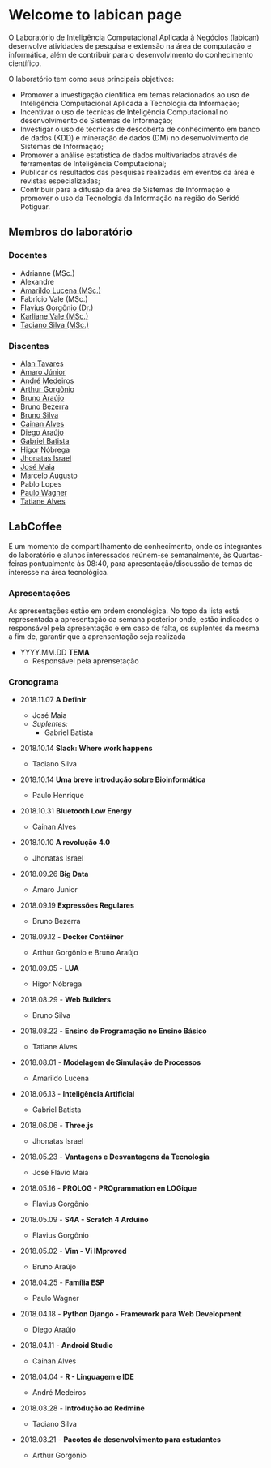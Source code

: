 # Welcome to labican page

O Laboratório de Inteligência Computacional Aplicada à Negócios (labican) desenvolve atividades de pesquisa e extensão na área de computação e informática, além de contribuir para o desenvolvimento do conhecimento científico.

O laboratório tem como seus principais objetivos:
- Promover a investigação científica em temas relacionados ao uso de Inteligência Computacional Aplicada à Tecnologia da Informação;
- Incentivar o uso de técnicas de Inteligência Computacional no desenvolvimento de Sistemas de Informação;
- Investigar o uso de técnicas de descoberta de conhecimento em banco de dados (KDD) e mineração de dados (DM) no desenvolvimento de Sistemas de Informação;
- Promover a análise estatística de dados multivariados através de ferramentas de Inteligência Computacional;
- Publicar os resultados das pesquisas realizadas em eventos da área e revistas especializadas;
- Contribuir para a difusão da área de Sistemas de Informação e promover o uso da Tecnologia da Informação na região do Seridó Potiguar.

## Membros do laboratório

### Docentes
- Adrianne (MSc.)
- Alexandre
- [Amarildo Lucena (MSc.)](https://www.github.com/amarildolucena)
- Fabrício Vale (MSc.)
- [Flavius Gorgônio (Dr.)](https://www.github.com/flgorgonio)
- [Karliane Vale (MSc.)](https://www.github.com/karlianev)
- [Taciano Silva (MSc.)](https://www.github.com/tacianosilva)

### Discentes
- [Alan Tavares](https://www.github.com/alanIF)
- [Amaro Júnior](https://www.github.com/AmaroJunior98)
- [André Medeiros](https://www.github.com/medeirosandre)
- [Arthur Gorgônio](https://www.github.com/ArthurGorgonio)
- [Bruno Araújo](https://www.github.com/araujobd)
- [Bruno Bezerra](https://www.github.com/Kmiokande)
- [Bruno Silva](https://github.com/silv4b)
- [Cainan Alves](https://www.github.com/cainanalves)
- [Diego Araújo](https://www.github.com/diegoolinto)
- [Gabriel Batista](https://www.github.com/GabrielFelix99)
- [Higor Nóbrega](https://www.github.com/higornobrega)
- [Jhonatas Israel](https://github.com/jhonatasisraelcl)
- [José Maia](https://www.github.com/JFmaia)
- Marcelo Augusto
- Pablo Lopes
- [Paulo Wagner](https://www.github.com/pwagnersistemas)
- [Tatiane Alves](https://www.github.com/tatianealves2)

## LabCoffee

É um momento de compartilhamento de conhecimento, onde os integrantes do laboratório e alunos interessados reúnem-se semanalmente, às Quartas-feiras pontualmente às 08:40, para apresentação/discussão de temas de interesse na área tecnológica.

### Apresentações
As apresentações estão em ordem cronológica. No topo da lista está representada a apresentação da semana posterior onde, estão indicados o responsável pela apresentação e em caso de falta, os suplentes da mesma a fim de, garantir que a aprensentação seja realizada
- YYYY.MM.DD **TEMA**
  - Responsável pela aprensetação

### Cronograma 
- 2018.11.07 **A Definir**
  - José Maia
  - *Suplentes:*
    - Gabriel Batista
    
    
- 2018.10.14 **Slack: Where work happens**
    - Taciano Silva    
- 2018.10.14 **Uma breve introdução sobre Bioinformática**
    - Paulo Henrique
- 2018.10.31 **Bluetooth Low Energy**
    - Cainan Alves
- 2018.10.10 **A revolução 4.0**
   - Jhonatas Israel
- 2018.09.26 **Big Data**
  - Amaro Junior
- 2018.09.19 **Expressões Regulares**
  - Bruno Bezerra
- 2018.09.12 - **Docker Contêiner**
  - Arthur Gorgônio e Bruno Araújo
- 2018.09.05 - **LUA**
  - Higor Nóbrega
- 2018.08.29 - **Web Builders**
  - Bruno Silva
- 2018.08.22 - **Ensino de Programação no Ensino Básico**
  - Tatiane Alves
- 2018.08.01 - **Modelagem de Simulação de Processos**
  - Amarildo Lucena
- 2018.06.13 - **Inteligência Artificial**
  - Gabriel Batista
- 2018.06.06 - **Three.js**
  - Jhonatas Israel
- 2018.05.23 - **Vantagens e Desvantagens da Tecnologia**
  - José Flávio Maia
- 2018.05.16 - **PROLOG - PROgrammation en LOGique**
  - Flavius Gorgônio
- 2018.05.09 - **S4A - Scratch 4 Arduino**
  - Flavius Gorgônio
- 2018.05.02 - **Vim - Vi IMproved**
  - Bruno Araújo
- 2018.04.25 - **Família ESP**
  - Paulo Wagner
- 2018.04.18 - **Python Django - Framework para Web Development**
  - Diego Araújo
- 2018.04.11 - **Android Studio**
  - Cainan Alves
- 2018.04.04 - **R - Linguagem e IDE**
  - André Medeiros
- 2018.03.28 - **Introdução ao Redmine**
  - Taciano Silva
- 2018.03.21 - **Pacotes de desenvolvimento para estudantes**
  - Arthur Gorgônio


<!-- inserir links e imagens [Link](url) and ![Image](src) -->

<!-- -->
